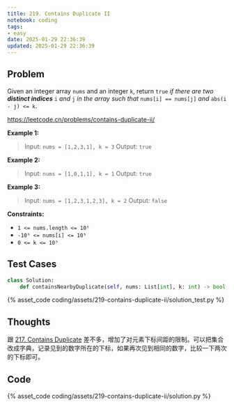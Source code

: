 ```yaml
---
title: 219. Contains Duplicate II
notebook: coding
tags:
- easy
date: 2025-01-29 22:36:39
updated: 2025-01-29 22:36:39
---
```

## Problem

Given an integer array `nums` and an integer `k`, return `true` _if there are two **distinct indices**_ `i` _and_ `j` _in the array such that_ `nums[i] == nums[j]` _and_ `abs(i - j) <= k`.

<https://leetcode.cn/problems/contains-duplicate-ii/>

**Example 1:**

> Input: `nums = [1,2,3,1], k = 3`
> Output: `true`

**Example 2:**

> Input: `nums = [1,0,1,1], k = 1`
> Output: `true`

**Example 3:**

> Input: `nums = [1,2,3,1,2,3], k = 2`
> Output: `false`

**Constraints:**

- `1 <= nums.length <= 10⁵`
- `-10⁹ <= nums[i] <= 10⁹`
- `0 <= k <= 10⁵`

## Test Cases

``` python
class Solution:
    def containsNearbyDuplicate(self, nums: List[int], k: int) -> bool:
```

{% asset_code coding/assets/219-contains-duplicate-ii/solution_test.py %}

## Thoughts

跟 [217. Contains Duplicate](217-contains-duplicate) 差不多，增加了对元素下标间距的限制。可以把集合改成字典，记录见到的数字所在的下标，如果再次见到相同的数字，比较一下两次的下标即可。

## Code

{% asset_code coding/assets/219-contains-duplicate-ii/solution.py %}
